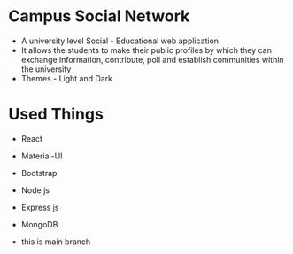 
# Campus Social Network 
- A university level Social - Educational web application
- It allows the students to make their public profiles by which they can exchange information, contribute, poll and establish communities within the university
- Themes - Light and Dark

 # Used Things
- React
- Material-UI
- Bootstrap
- Node js
- Express js
- MongoDB

- this is main branch